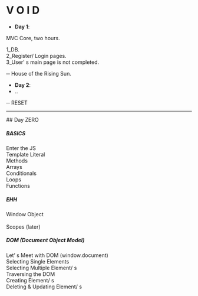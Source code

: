 # V O I D

- **Day 1**:

MVC Core, two hours.

1_DB.<br/>
2_Register/ Login pages.<br/>
3_User' s main page is not completed.<br/>

─  House of the Rising Sun.


- **Day 2**:
- ..<br/>


─ RESET
<hr/>
## Day ZERO
<h5>BASICS</h5>
Enter the JS<br/>
Template Literal<br/>
Methods<br/>
Arrays<br/>
Conditionals<br/>
Loops<br/>
Functions<br/>

<h5>EHH</h5>
Window Object<br/><br/>
Scopes (later)<br/>



<h5>DOM (Document Object Model)</h5>
Let’ s Meet with DOM (window.document)<br/>
Selecting Single Elements<br/>
Selecting Multiple Element/ s<br/>
Traversing the DOM<br/>
Creating Element/ s<br/>
Deleting & Updating Element/ s<br/>
